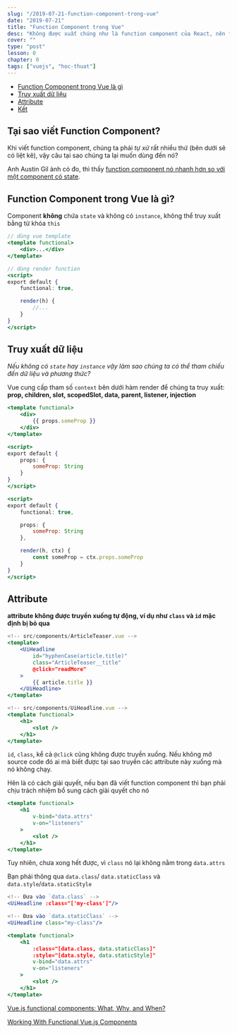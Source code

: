 ```yaml
---
slug: "/2019-07-21-function-component-trong-vue"
date: "2019-07-21"
title: "Function Component trong Vue"
desc: "Không được xuất chúng như là function component của React, nên function component trong Vue không có nhiều người để ý. Cùng tìm hiểu xem nếu muốn viết function component trong Vue thì chúng ta phải làm sao"
cover: ""
type: "post"
lesson: 0
chapter: 0
tags: ["vuejs", "hoc-thuat"]
---
```


<!-- TOC -->

- [Function Component trong Vue là gì](#function-component-trong-vue-là-gì)
- [Truy xuất dữ liệu](#truy-xuất-dữ-liệu)
- [Attribute](#attribute)
- [Kết](#kết)

<!-- /TOC -->


## Tại sao viết Function Component?

Khi viết function component, chúng ta phải *tự xử* rất nhiều thứ (bên dưới sẽ có liệt kê), vậy câu tại sao chúng ta lại muốn dùng đến nó?

Anh Austin Gil ảnh có đo, thì thấy [function component nó nhanh hơn so với một component có state](https://codesandbox.io/s/vue-stateful-vs-functional-yterr).

## Function Component trong Vue là gì?

Component **không** chứa `state` và không có `instance`, không thể truy xuất bằng từ khóa `this`

```jsx
// dùng vue template
<template functional>
	<div>...</div>
</template>
```

```jsx
// dùng render function
<script>
export default {
	functional: true,

	render(h) {
		//...
	}
}
</script>
```

## Truy xuất dữ liệu

*Nếu không có `state` hay `instance` vậy làm sao chúng ta có thể tham chiếu đến dữ liệu và phương thức?*

Vue cung cấp tham số `context` bên dưới hàm render để chúng ta truy xuất: **prop, children, slot, scopedSlot, data, parent, listener, injection**

```jsx
<template functional>
	<div>
		{{ props.someProp }}
	</div>
</template>

<script>
export default {
	props: {
		someProp: String
	}
}
</script>
```

```jsx
<script>
export default {
	functional: true,

	props: {
		someProp: String
	},

	render(h, ctx) {
		const someProp = ctx.props.someProp
	}
}
</script>
```

## Attribute

**attribute không được truyền xuống tự động, ví dụ như `class` và `id` mặc định bị bỏ qua**

```jsx
<!-- src/components/ArticleTeaser.vue -->
<template>
	<UiHeadline
		id="hyphenCase(article.title)"
		class="ArticleTeaser__title"
		@click="readMore"
	>	
		{{ article.title }}
	</UiHeadline>
</template>
```

```jsx
<!-- src/components/UiHeadline.vue -->
<template functional>
	<h1>
		<slot />
	</h1>
</template>
```

`id`, `class`, kể cả `@click` cũng không được truyền xuống. Nếu không mở source code đó ai mà biết được tại sao truyền các attribute này xuống mà nó không chạy.

Hên là có cách giải quyết, nếu bạn đã viết function component thì bạn phải chịu trách nhiệm bổ sung cách giải quyết cho nó

```jsx
<template functional>
	<h1
		v-bind="data.attrs"
		v-on="listeners"
	>
		<slot />
	</h1>
</template>
```

Tuy nhiên, chưa xong hết được, vì `class` nó lại không nằm trong `data.attrs`

Bạn phải thông qua `data.class`/ `data.staticClass` và `data.style`/`data.staticStyle`

```jsx
<!-- Đưa vào `data.class` -->
<UiHeadline :class="['my-class']"/>

<!-- Đưa vào `data.staticClass` -->
<UiHeadline class="my-class"/>
```

```jsx
<template functional>
	<h1
		:class="[data.class, data.staticClass]"
		:style="[data.style, data.staticStyle]"
		v-bind="data.attrs"
		v-on="listeners"
	>
		<slot />
	</h1>
</template>
```

<a target="_blank" rel="noopener noreferrer" href="https://stegosource.com/vue-js-functional-components-what-why-and-when/">Vue.js functional components: What, Why, and When?</a>

<a target="_blank" rel="noopener noreferrer" href="https://markus.oberlehner.net/blog/working-with-functional-vue-components/">Working With Functional Vue.js Components</a>
